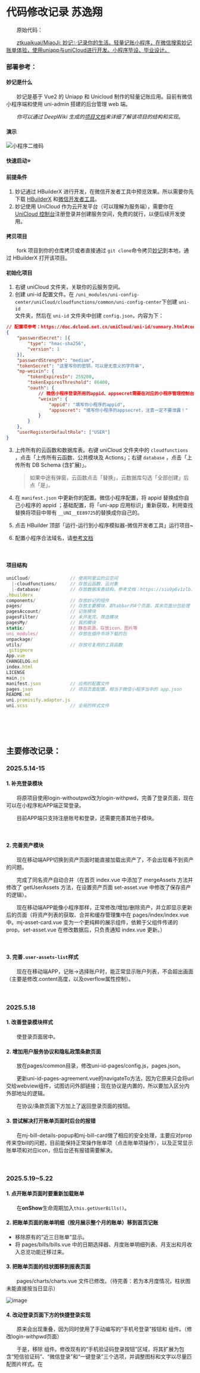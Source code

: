 # 代码修改记录 苏逸翔

　　原始代码：

　　[ztkuaikuai/MiaoJi: 妙记✨记录你的生活。轻量记账小程序，在微信搜索妙记账单体验，使用uniapp与uniCloud进行开发。小程序毕设、毕业设计。](https://github.com/ztkuaikuai/MiaoJi)

### 部署参考：

#### 妙记是什么

　　妙记是基于 Vue2 的 Uniapp 和 Unicloud 制作的轻量记账应用。目前有微信小程序端和使用 uni-admin 搭建的后台管理 web 端。

　　*你可以通过 DeepWiki 生成的*​*[项目文档](https://deepwiki.com/ztkuaikuai/MiaoJi)*​*来详细了解该项目的结构和实现*。

#### 演示

![小程序二维码](https://webp.kuaikuaitz.top/%E5%B0%8F%E7%A8%8B%E5%BA%8F%E4%BA%8C%E7%BB%B4%E7%A0%81.jpg)

#### 快速启动⭐

#### 前提条件

1. 妙记通过 HBuilderX 进行开发，在微信开发者工具中预览效果。所以需要你先下载 [HBuilderX](https://hx.dcloud.net.cn/README) 和[微信开发者工具](https://developers.weixin.qq.com/miniprogram/dev/devtools/devtools.html)。
2. 妙记使用 UniCloud 作为云开发平台（可以理解为服务端），需要你在 [UniCloud 控制台](https://unicloud.dcloud.net.cn/)注册登录并创建服务空间，免费的就行，以便后续开发使用。

#### 拷贝项目

　　fork 项目到你的仓库拷贝或者直接通过 `git clone`​ 命令拷贝[妙记](https://github.com/ztkuaikuai/MiaoJi)到本地，通过 HBuilderX 打开该项目。

#### 初始化项目

1. 右键 uniCloud 文件夹，关联你的云服务空间。
2. 创建 uni-id 配置文件。在 `/uni_modules/uni-config-center/uniCloud/cloudfunctions/common/uni-config-center`​ 下创建 `uni-id`​  
    文件夹，然后在 `uni-id`​ 文件夹中创建 `config.json`​ ，内容为下：

```json
// 配置项参考：https://doc.dcloud.net.cn/uniCloud/uni-id/summary.html#config
{
	"passwordSecret": [{
		"type": "hmac-sha256",
		"version": 1
	}],
	"passwordStrength": "medium",
	"tokenSecret": "这里写你的密钥，可以是无意义的字符串",
	"mp-weixin": {
		"tokenExpiresIn": 259200,
		"tokenExpiresThreshold": 86400,
		"oauth": {
            // 微信小程序登录所用的appid、appsecret需要在对应的小程序管理控制台获取
			"weixin": {
				"appid": "填写你小程序的appid",
				"appsecret": "填写你小程序的appsecret，注意一定不要泄露！"
			}
		}
	},
	"userRegisterDefaultRole": ["USER"]
}
```

3. 上传所有的云函数和数据库表。右键 uniCloud 文件夹中的   `cloudfunctions`​ ，点击「上传所有云函数、公共模块及 Actions」；右键 `database`​ ，点击「上传所有 DB Schema (含扩展)」。

    > 如果中途有弹窗，云函数点击「替换」，云数据库勾选「全部创建」后点「是」。
    >
4. 在 `manifest.json`​ 中更新你的配置。微信小程序配置，将 appid 替换成你自己小程序的 appid ；基础配置，将「uni-app 应用标识」重新获取，利用查找替换将项目中带有 `__UNI__EE89725`​ 的替换成你自己的。
5. 点击 HBuilder 顶部「运行-运行到小程序模拟器-微信开发者工具」运行项目~
6. 配置小程序合法域名，请[参考文档](https://doc.dcloud.net.cn/uniCloud/publish.html#useinmp)

　　‍

#### 项目结构

```js
uniCloud/               // 使用阿里云的云空间
  |-cloudfunctions/     // 存放云函数、云对象
  |-database/           // 存放数据库表结构，参考文档：https://siu9p6v1zlb.feishu.cn/docx/WvmfdEmzsoBCIhxUpN6cAw8Nn7b?from=from_copylink
.hbuilderx
components/             // 存放妙记的组件
pages/                  // 存放主要模块，即tabbar的4个页面，其余页面分包处理
pagesAccount/           // 记账模块
pagesFilter/            // 未开发完，筛选模块
pagesMy/                // 我的模块
static/                 // 静态资源，存放icon、图片等
uni_modules/            // 存放在插件市场下载的包
unpackage/
utils/                  // 存放可复用的工具函数
.gitignore
App.vue
CHANGELOG.md
index.html
LICENSE
main.js
manifest.json           // 应用的配置文件
pages.json              // 项目页面配置，相当于微信小程序当中的 app.json
README.md
uni.promisify.adaptor.js
uni.scss                // 全局的样式文件
```

　　‍

　　‍

## 主要修改记录：

### 2025.5.14-15

#### 1. 补充登录模块

　　将原项目使用login-withoutpwd改为login-withpwd，完善了登录页面，现在可以在小程序和APP端正常登录。

　　目前APP端只支持注册账号和登录，还需要完善其他子模块。

　　‍

#### 2. 完善资产模块

　　现在移动端APP切换到资产页面时能直接加载出资产了，不会出现看不到资产的问题。

　　完成了同名资产自动合并（在首页 index.vue 中添加了 mergeAssets 方法并修改了 getUserAssets 方法，在设置资产页面 set-asset.vue 中修改了保存资产的逻辑）。

　　现在移动端APP能像小程序那样，正常修改/增加/删除资产，并立即显示更新后的页面（将资产列表的获取、合并和缓存管理集中在 pages/index/index.vue 中。mj-asset-card.vue 变为一个更纯粹的展示组件，依赖于父组件传递的prop。set-asset.vue 在修改数据后，只负责通知 index.vue 更新。）

　　‍

#### 3. 完善`.user-assets-list`​样式

　　现在在移动端APP，记账→选择账户时，能正常显示账户列表，不会超出画面（主要是修改.content高度，以及overflow属性控制）。

　　‍

### 2025.5.18

#### 1. 改善登录模块样式

　　使登录页面居中。

#### 2. 增加用户服务协议和隐私政策条款页面

　　放在pages/common目录，修改uni-id-pages/config.js，pages.json。

　　更新uni-id-pages-agreement.vue的navigateTo方法，因为它原来只会将url交给webview组件，试图访问外部链接；现在协议是内置的，所以要加入区分内外部地址的逻辑。

　　在协议/条款页面下方加上了返回登录页面的按钮。

#### 3. 尝试解决打开账单页面时后台的报错

　　在mj-bill-details-popup和mj-bill-card做了相应的安全处理，主要应对prop传来空bill的问题，目前能保持正常操作账单项（点击账单项操作），以及正常显示账单项和对应icon，但后台还有报错需要解决。

　　‍

### 2025.5.19~5.22

#### 1. 点开账单页面时要重新加载账单

　　在**onShow**生命周期加入`this.getUserBills()`​。

#### 2. 把账单页面的账单明细（按月展示整个月的账单）移到首页记账

- 移除原有的“近三日账单”显示。
- 将 pages/bills/bills.vue 中的日期选择器、月度账单明细列表、月支出和月收入总览功能迁移过来。

#### 3. 把账单页面的柱状图移到报表页面

　　pages/charts/charts.vue 文件已修改。（待完善：若为本月度情况，柱状图未能直接按当日显示）

![image](assets/image-20250519192954-ihd2err.png)​

#### 4. 改动登录页面下方的快捷登录实现

　　原来会出现重叠，因为同时使用了手动编写的“手机号登录”按钮和 <uni-id-pages-fab-login> 组件。（修改login-withpwd页面）

　　于是，移除 <uni-id-pages-fab-login> 组件。修改现有的“手机验证码登录按钮”区域，将其扩展为包含“短信验证码”、“微信登录”和“一键登录”三个选项，并调整图标和文字以尽量匹配图片样式。在 <script> 部分添加 loginByWeixin (微信登录) 和 loginByUniverify (一键登录) 的方法。

#### 5. 进一步改进主页记账展示

　　现在更符合逻辑，也不会有多余的月支出/月收入模块，还把选择月份的筛选器移到了“账单明细”同行，右对齐。

1. 将 <mj-datetype-picker> 组件从当前的 .header-fixed 容器中移动到 .bill-list 下的 .header 容器中。
2. 调整 .bill-list .header 的样式，使用 Flexbox 布局来实现“账单明细”及其图标居左，月份选择器居右的效果。

　　可能还需要微调“账单明细”和月份筛选器的高度对齐。（浏览器渲染似乎没问题？）

![image](assets/image-20250523000650-h42wa0w.png)​

#### 6. 准备实现理财页面

　　试图利用选项卡，切换利率计算器/股票页面。

　　简单实现利率计算器；股票页面暂时通过webview借用新浪财经页面，但层级过高会覆盖整个页面。
